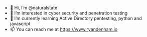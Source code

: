 - 👋 Hi, I’m @naturalstate
- 👀 I’m interested in cyber security and penetration testing
- 🌱 I’m currently learning Active Directory pentesting, python and javascript
- 📫 You can reach me at https://www.ryandenham.io

<!---
naturalstate/naturalstate is a ✨ special ✨ repository because its `README.md` (this file) appears on your GitHub profile.
You can click the Preview link to take a look at your changes.
--->
